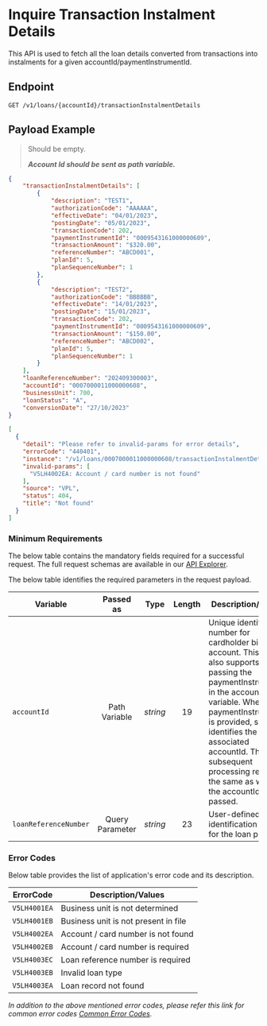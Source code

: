 # Inquire Transaction Instalment Details

This API is used to fetch all the loan details converted from transactions into instalments for a given accountId/paymentInstrumentId.

## Endpoint

`GET /v1/loans/{accountId}/transactionInstalmentDetails`

## Payload Example

<!--
type: tab
titles: Request, Response, Error
-->

>Should be empty.
>
>***Account Id should be sent as path variable.***

<!--
type: tab
-->

```json
{
    "transactionInstalmentDetails": [
        {
            "description": "TEST1",
            "authorizationCode": "AAAAAA",
            "effectiveDate": "04/01/2023",
            "postingDate": "05/01/2023",
            "transactionCode": 202,
            "paymentInstrumentId": "0009543161000000609",
            "transactionAmount": "$320.00",
            "referenceNumber": "ABCD001",
            "planId": 5,
            "planSequenceNumber": 1
        },
        {
            "description": "TEST2",
            "authorizationCode": "BBBBBB",
            "effectiveDate": "14/01/2023",
            "postingDate": "15/01/2023",
            "transactionCode": 202,
            "paymentInstrumentId": "0009543161000000609",
            "transactionAmount": "$150.00",
            "referenceNumber": "ABCD002",
            "planId": 5,
            "planSequenceNumber": 1
        }
    ],
    "loanReferenceNumber": "202409300003",
    "accountId": "0007000011000000608",
    "businessUnit": 700,
    "loanStatus": "A",
    "conversionDate": "27/10/2023"
}
```

<!--
type: tab
-->

```json
[
  {
    "detail": "Please refer to invalid-params for error details",
    "errorCode": "440401",
    "instance": "/v1/loans/0007000011000000608/transactionInstalmentDetails",
    "invalid-params": [
      "V5LH4002EA: Account / card number is not found"
    ],
    "source": "VPL",
    "status": 404,
    "title": "Not found"
  }
]
```

<!-- type: tab-end -->

### Minimum Requirements

The below table contains the mandatory fields required for a successful request. The full request schemas are available in our [API Explorer](../api/?type=get&path=/v1/loans/{accountId}/transactionInstalmentDetails).

The below table identifies the required parameters in the request payload.

| Variable | Passed as | Type | Length | Description/Values |
| -------- | :-------: | :--: | :------------: | ------------------ |
| `accountId` | Path Variable | *string* | 19 | Unique identification number for cardholder billing account. This API also supports passing the paymentInstrumentId in the accountId path variable. When paymentInstrumentId is provided, system identifies the associated accountId. The subsequent processing remain the same as when the accountId is passed.|
| `loanReferenceNumber` | Query Parameter | *string* | 23 | User-defined identification number for the loan plan.|

### Error Codes

Below table provides the list of application's error code and its description.

| ErrorCode |  Description/Values |
| --------  | ------------------ |
| `V5LH4001EA` | Business unit is not determined |  
| `V5LH4001EB` | Business unit is not present in file |  
| `V5LH4002EA` | Account / card number is not found |
| `V5LH4002EB` | Account / card number is required |
| `V5LH4003EC` | Loan reference number is required |
| `V5LH4003EB` | Invalid loan type |
| `V5LH4003EA` | Loan record not found |

*In addition to the above mentioned error codes, please refer this link for common error codes [Common Error Codes](?path=docs/Common_Error_Code.md).*
